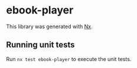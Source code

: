 # ebook-player

This library was generated with [Nx](https://nx.dev).

## Running unit tests

Run `nx test ebook-player` to execute the unit tests.
